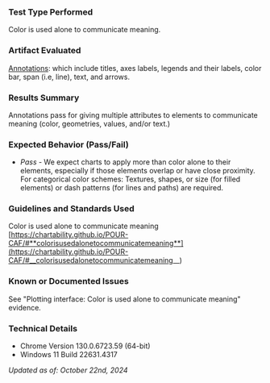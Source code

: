 ### Test Type Performed

Color is used alone to communicate meaning.

### Artifact Evaluated

[Annotations](https://docs.bokeh.org/en/latest/docs/user_guide/interaction.html): which include titles, axes labels, legends and their labels, color bar, span (i.e, line), text, and arrows.

### Results Summary

Annotations pass for giving multiple attributes to elements to communicate meaning (color, geometries, values, and/or text.)

### Expected Behavior (Pass/Fail)

- _Pass_ - We expect charts to apply more than color alone to their elements, especially if those elements overlap or have close proximity. For categorical color schemes: Textures, shapes, or size (for filled elements) or dash patterns (for lines and paths) are required.

<!-- ### Image or Video of Failure
...

### Steps to Reproduce
... -->

### Guidelines and Standards Used

Color is used alone to communicate meaning [https://chartability.github.io/POUR-CAF/#**colorisusedalonetocommunicatemeaning**](https://chartability.github.io/POUR-CAF/#__colorisusedalonetocommunicatemeaning__)

<!-- ### Related Evidence
See "Plotting interface: Color is used alone to communicate meaning" evidence.  -->

### Known or Documented Issues

See "Plotting interface: Color is used alone to communicate meaning" evidence.

### Technical Details

- Chrome Version 130.0.6723.59 (64-bit)
- Windows 11 Build 22631.4317

_Updated as of: October 22nd, 2024_

<!-- ### Notes
See these examples for adjacent ordered colors [here](https://observablehq.com/@frankelavsky/contrast-and-no-use-of-color-alone-in-adjacent-charts) and unordered colors [here](https://observablehq.com/@frankelavsky/experimental-color-scale-textures). -->
